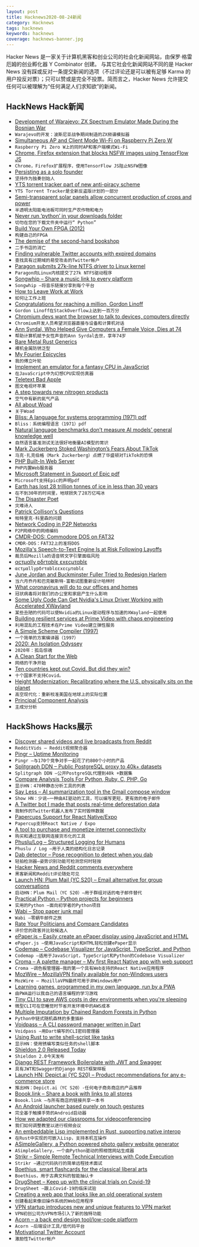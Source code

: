 ```yaml
---
layout: post
title: Hacknews2020-08-24新闻
category: Hacknews
tags: hacknews
keywords: hacknews
coverage: hacknews-banner.jpg
---
```


Hacker News 是一家关于计算机黑客和创业公司的社会化新闻网站，由保罗·格雷厄姆的创业孵化器 Y Combinator 创建。
与其它社会化新闻网站不同的是 Hacker News 没有踩或反对一条提交新闻的选项（不过评论还是可以被有足够 Karma 的用户投反对票）；只可以赞或是完全不投票。简而言之，Hacker News 允许提交任何可以被理解为“任何满足人们求知欲”的新闻。

## HackNews Hack新闻


- [Development of Warajevo: ZX Spectrum Emulator Made During the Bosnian War](https://worldofspectrum.net/features/warajevo/Story.html)
- `Warajevo的开发：波斯尼亚战争期间制造的ZX频谱模拟器`
- [Simultaneous AP and Client Mode Wi-Fi on Raspberry Pi Zero W](https://github.com/lukicdarkoo/rpi-wifi)
- `Raspberry Pi Zero W上的同时AP和客户端模式Wi-Fi`
- [Chrome, Firefox extension that blocks NSFW images using TensorFlow JS](https://github.com/nsfw-filter/nsfw-filter)
- `Chrome，Firefox扩展程序，使用TensorFlow JS阻止NSFW图像`
- [Persisting as a solo founder](https://vishnu.tech/posts/persistence/)
- `坚持作为独奏创始人`
- [YTS torrent tracker part of new anti-piracy scheme](https://torrentfreak.com/yts-torrent-giant-is-part-of-a-bizarre-brand-new-anti-piracy-scheme-200823/)
- `YTS Torrent Tracker是全新反盗版计划的一部分`
- [Semi-transparent solar panels allow concurrent production of crops and power](https://onlinelibrary.wiley.com/doi/full/10.1002/aenm.202001189)
- `半透明太阳能电池板可同时生产农作物和电力`
- [Never run ‘python’ in your downloads folder](https://glyph.twistedmatrix.com/2020/08/never-run-python-in-your-downloads-folder.html)
- `切勿在您的下载文件夹中运行“ Python”`
- [Build Your Own FPGA (2012)](http://blog.notdot.net/2012/10/Build-your-own-FPGA)
- `构建自己的FPGA`
- [The demise of the second-hand bookshop](https://thecritic.co.uk/the-demise-of-the-second-hand-bookshop/)
- `二手书店的消亡`
- [Finding vulnerable Twitter accounts with expired domains](https://zainamro.com/hacks/finding-vulnerable-twitter-accounts)
- `查找具有过期域的易受攻击的Twitter帐户`
- [Paragon submits 27k-line NTFS driver to Linux kernel](https://www.theregister.com/2020/08/18/paragon_tries_to_contribute_ntfs/)
- `Paragon向Linux内核提交了27k NTFS驱动程序`
- [Songwhip – Share a music link to every platform](https://songwhip.com)
- `Songwhip –将音乐链接分享到每个平台`
- [How to Leave Work at Work](https://hbr.org/2020/02/how-to-leave-work-at-work)
- `如何让工作上班`
- [Congratulations for reaching a million, Gordon Linoff](https://meta.stackoverflow.com/questions/400506/congratulations-for-reaching-a-million-gordon-linoff)
- `Gordon Linoff在StackOverflow上达到一百万分`
- [Chromium devs want the browser to talk to devices, computers directly](https://www.theregister.com/2020/08/22/chromium_devs_raw_sockets/)
- `Chromium开发人员希望浏览器直接与设备和计算机对话`
- [Ann Syrdal, Who Helped Give Computers a Female Voice, Dies at 74](https://www.nytimes.com/2020/08/20/technology/ann-syrdal-who-helped-give-computers-a-female-voice-dies-at-74.html)
- `帮助计算机赋予女性声音的Ann Syrdal去世，享年74岁`
- [Bare Metal Rust Generics](https://www.ecorax.net/as-above-so-below-1/)
- `裸机金属防锈泛型`
- [My Fourier Epicycles](https://www.myfourierepicycles.com/)
- `我的傅立叶轮`
- [Implement an emulator for a fantasy CPU in JavaScript](https://dev.to/codeguppy/implement-an-emulator-for-a-fantasy-cpu-in-javascript-3617)
- `在JavaScript中为幻想CPU实现仿真器`
- [Teletext Bad Apple](https://bitshifters.github.io/posts/prods/bs-badapple.html)
- `图文电视坏苹果`
- [A step towards new nitrogen products](https://news.yale.edu/2020/08/12/new-nitrogen-products-are-air)
- `空气中有新的氮气产品`
- [All about Woad](http://www.woad.org.uk)
- `关于Woad`
- [Bliss: A language for systems programming (1971) pdf](https://www2.cs.arizona.edu/classes/cs520/spring06/bliss.pdf)
- `Bliss：系统编程语言（1971）pdf`
- [Natural language benchmarks don’t measure AI models’ general knowledge well](https://venturebeat.com/2020/08/12/natural-language-benchmarks-dont-measure-ai-models-general-knowledge-well-research-shows/)
- `自然语言基准测试无法很好地衡量AI模型的常识`
- [Mark Zuckerberg Stoked Washington’s Fears About TikTok](https://www.wsj.com/articles/facebook-ceo-mark-zuckerberg-stoked-washingtons-fears-about-tiktok-11598223133)
- `马克·扎克伯格（Mark Zuckerberg）点燃了华盛顿对TikTok的恐惧`
- [PHP Built-In Web Server](https://www.php.net/manual/en/features.commandline.webserver.php)
- `PHP内置Web服务器`
- [Microsoft Statement in Support of Epic pdf](https://cdn.vox-cdn.com/uploads/chorus_asset/file/21810025/statement_support_microsoft.pdf)
- `Microsoft支持Epic的声明pdf`
- [Earth has lost 28 trillion tonnes of ice in less than 30 years](https://www.theguardian.com/environment/2020/aug/23/earth-lost-28-trillion-tonnes-ice-30-years-global-warming)
- `在不到30年的时间里，地球损失了28万亿吨冰`
- [The Disaster Poet](https://www.laphamsquarterly.org/roundtable/disaster-poet)
- `灾难诗人`
- [Patrick Collison's Questions](https://patrickcollison.com/questions)
- `帕特里克·科里森的问题`
- [Network Coding in P2P Networks](https://adlrocha.substack.com/p/adlrocha-network-coding-in-p2p-networks)
- `P2P网络中的网络编码`
- [CMDR-DOS: Commodore DOS on FAT32](https://www.pagetable.com/?p=1421)
- `CMDR-DOS：FAT32上的准将DOS`
- [Mozilla's Speech-to-Text Engine Is at Risk Following Layoffs](https://www.phoronix.com/scan.php?page=news_item&px=DeepSpeech-At-Risk)
- `裁员后Mozilla的语音转文字引擎面临风险`
- [αcτµαlly pδrταblε εxεcµταblε](https://justine.storage.googleapis.com/ape.html)
- `αcτµαllypδrταblεεxεcµταblε`
- [June Jordan and Buckminster Fuller Tried to Redesign Harlem](https://www.newyorker.com/culture/culture-desk/when-june-jordan-and-buckminster-fuller-tried-to-redesign-harlem)
- `当六月乔丹和巴克敏斯特·富勒试图重新设计哈林时`
- [What coronavirus will do to our offices and homes](https://www.bbc.co.uk/news/resources/idt-dc2d6e2d-3ab4-42de-8d03-bb7eda5fff8e)
- `冠状病毒将对我们的办公室和家庭产生什么影响`
- [Some Ugly Code Can Get Nvidia's Linux Driver Working with Accelerated XWayland](https://www.phoronix.com/scan.php?page=news_item&px=GLX-Delay-Accel-NV-XWayland)
- `某些丑陋的代码可以使Nvidia的Linux驱动程序与加速的XWayland一起使用`
- [Building resilient services at Prime Video with chaos engineering](https://aws.amazon.com/blogs/opensource/building-resilient-services-at-prime-video-with-chaos-engineering/)
- `利用混乱的工程技术在Prime Video建立弹性服务`
- [A Simple Scheme Compiler (1997)](https://www.cs.utexas.edu/ftp/garbage/cs345/schintro-v14/schintro_142.html#SEC271)
- `一个简单的方案编译器（1997）`
- [2020: An Isolation Odyssey](http://lydiacambron.com/index.php/project/2020-an-isolation-odyssey/)
- `2020年：孤岛惊魂`
- [A Clean Start for the Web](https://macwright.com/2020/08/22/clean-starts-for-the-web.html)
- `网络的干净开始`
- [Ten countries kept out Covid. But did they win?](https://www.bbc.com/news/world-asia-53831063)
- `十个国家不支持Covid。`
- [Height Modernization: Recalibrating where the U.S. physically sits on the planet](https://www.nytimes.com/2020/05/22/science/maps-elevation-geodetic-survey.html)
- `高空现代化：重新校准美国在地球上的实际位置`
- [Principal Component Analysis](https://leimao.github.io/article/Principal-Component-Analysis/)
- `主成分分析`


## HackShows Hacks展示

- [ Discover shared videos and live broadcasts from Reddit](https://redditvids.com/)
- `RedditVids – Reddit视频聚合器`
- [ Pingr – Uptime Monitoring](https://pingr.io)
- `Pingr –与170个竞争对手一起花了约800个小时的产品`
- [ Splitgraph DDN – Public PostgreSQL proxy to 40k+ datasets](https://www.splitgraph.com#)
- `Splitgraph DDN –公开PostgreSQL代理到40k +数据集`
- [ Compare Analysis Tools For Python, Ruby, C, PHP, Go](https://analysis-tools.dev)
- `显示HN：470种静态分析工具的列表`
- [ Say Less – AI summarization tool in the Gmail compose window](https://sayless.email/)
- `Show HN：少说–一种由AI驱动的工具，可以编写更短，更有效的电子邮件`
- [ A Twitter bot I made that posts real-time deforestation data](https://twitter.com/ForestsWar)
- `我制作的Twitter机器人发布了实时毁林数据`
- [ Papercups Support for React Native/Expo](https://github.com/papercups-io/chat-widget-native)
- `Papercup支持React Native / Expo`
- [ A tool to purchase and monetize internet connectivity](https://www.trekknet.com/)
- `购买和通过互联网连接货币化的工具`
- [ Phuslu/Log – Structured Logging for Humans](https://github.com/phuslu/log)
- `Phuslu / Log –用于人类的结构化日志记录`
- [ Dab detector – Pose recognition to detect when you dab](https://caballerocoll.com/experiments/dab-detector/)
- `轻拍检测器–姿势识别功能可检测您何时轻按`
- [ Hacker News and Reddit comments everywhere](https://epiverse.co/)
- `黑客新闻和Reddit评论随处可见`
- [Launch HN: Plum Mail (YC S20) – Email alternative for group conversations](item?id=24237818)
- `启动HN：Plum Mail（YC S20）–用于群组对话的电子邮件替代`
- [ Practical Python – Python projects for beginners](https://www.codewithrepl.it/python-projects-for-beginners.html)
- `实用的Python –面向初学者的Python项目`
- [ Wabi – Stop paper junk mail](https://meetwabi.com)
- `Wabi –零蜗牛邮件之旅`
- [ Rate Your Politicians and Compare Candidates](https://www.politicianreport.org)
- `评价您的政客并比较候选人`
- [ ePaper.js – Easily create an ePaper display using JavaScript and HTML](https://github.com/samsonmking/epaper.js)
- `ePaper.js –使用JavaScript和HTML轻松创建ePaper显示`
- [ Codemap – Codebase Visualizer for JavaScript, TypeScript, and Python](https://codemap.app)
- `Codemap –适用于JavaScript，TypeScript和Python的Codebase Visualizer`
- [ Croma – A palette manager – My first React Native app with web support](https://croma.app)
- `Croma –调色板管理器–我的第一个具有Web支持的React Native应用程序`
- [ MozWire – MozillaVPN finally available for non-Windows users](https://github.com/NilsIrl/MozWire/)
- `MozWire – MozillaVPN最终可用于非Windows用户`
- [ Learning games, programmed in my own language, run by a PWA](https://easygames.online/)
- `由PWA运行以我自己的语言编程的学习游戏`
- [ Tiny CLI to save AWS costs in dev environments when you're sleeping](https://www.npmjs.com/package/aws-cost-saver)
- `微型CLI可在您睡觉时节省开发环境中的AWS成本`
- [ Multiple Imputation by Chained Random Forests in Python](https://github.com/AnotherSamWilson/miceForest)
- `Python中链式随机森林的多重插补`
- [ Voidpass – A CLI password manager written in Dart](https://github.com/f-prime/voidpass)
- `Voidpass –用Dart编写的CLI密码管理器`
- [ Using Rust to write shell-script like tasks](https://github.com/rust-shell-script/rust_cmd_lib)
- `显示HN：使用锈编写类似任务的shell脚本`
- [ Shieldon 2.0 Released Today](https://github.com/terrylinooo/shieldon/tree/2.x)
- `Shieldon 2.0今天发布`
- [ Django REST Framework Boilerplate with JWT and Swagger](https://github.com/bnisevic/drf_boilerplate_v2)
- `具有JWT和Swagger的Django REST框架样板`
- [Launch HN: Depict.ai (YC S20) – Product recommendations for any e-commerce store](item?id=24252408)
- `推出HN：Depict.ai（YC S20）-任何电子商务商店的产品推荐`
- [ Boook.link – Share a book with links to all stores](https://boook.link)
- `Boook.link –与所有商店的链接共享一本书`
- [ An Android launcher based purely on touch gestures](https://github.com/julKali/gesture-launcher)
- `完全基于触摸手势的Android启动器`
- [ How we adapted our classrooms for videoconferencing](https://medium.com/@mlyle_74064/inexpensive-telepresence-for-remote-students-in-hybrid-learning-d77984f2fe9f)
- `我们如何调整教室以进行视频会议`
- [ An embeddable Lisp implemented in Rust, supporting native interop](https://github.com/brundonsmith/rust_lisp)
- `在Rust中实现的可嵌入Lisp，支持本机互操作`
- [ ASimpleGallery, a Python powered photo gallery website generator](https://github.com/sharedphysics/ASimpleGallery)
- `ASimpleGallery，一个由Python驱动的照相馆网站生成器`
- [ Strikr – Simple Remote Technical Interviews with Code Execution](https://strikr.co)
- `Strikr –通过代码执行的简单远程技术面试`
- [ Boethius, smart flashcards for the classical liberal arts](https://www.boethi.us/)
- `Boethius，用于古典文科的智能抽认卡`
- [ DrugSheet – Keep up with the clinical trials on Covid-19](https://drugsheet.com/)
- `DrugSheet –跟上Covid-19的临床试验`
- [ Creating a web app that looks like an old operational system](https://github.com/victorqribeiro/FOStutorial)
- `创建看起来像旧操作系统的Web应用程序`
- [ VPN startup introduces new and unique features to VPN market](item?id=24256813)
- `VPN初创公司为VPN市场引入了新的独特功能`
- [ Acorn – a back end design tool/low-code platform](https://wiki.squirreltechnologies.nz/Acorn:Jobhunt)
- `Acorn –后端设计工具/低代码平台`
- [ Motivational Twitter Account](https://twitter.com/cosmicsoulforge)
- `激励性Twitter帐户`

